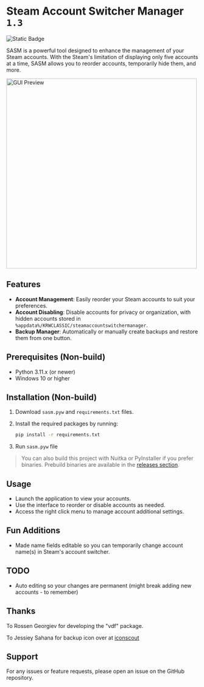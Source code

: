 # Steam Account Switcher Manager `1.3`

![Static Badge](https://img.shields.io/badge/OS-Windows_Only-blue)

SASM is a powerful tool designed to enhance the management of your Steam accounts. With the Steam's limitation of displaying only five accounts at a time, SASM allows you to reorder accounts, temporarily hide them, and more.

<img src="https://github.com/user-attachments/assets/0abf826c-cc89-477e-82d3-8ed52dc3b96a" alt="GUI Preview" width="500" />

## Features

- **Account Management**: Easily reorder your Steam accounts to suit your preferences.
- **Account Disabling**: Disable accounts for privacy or organization, with hidden accounts stored in `%appdata%/KRWCLASSIC/steamaccountswitchermanager`.
- **Backup Manager**: Automatically or manually create backups and restore them from one button.

## Prerequisites (Non-build)

- Python 3.11.x (or newer)
- Windows 10 or higher

## Installation (Non-build)

1. Download `sasm.pyw` and `requirements.txt` files.
2. Install the required packages by running:

   ```cmd
   pip install -r requirements.txt
   ```

3. Run `sasm.pyw` file

> You can also build this project with Nuitka or PyInstaller if you prefer binaries.
> Prebuild binaries are available in the [releases section](https://github.com/KRWCLASSIC/SteamAccountSwitcherManager/releases).

## Usage

- Launch the application to view your accounts.
- Use the interface to reorder or disable accounts as needed.
- Access the right click menu to manage account additional settings.

## Fun Additions

- Made name fields editable so you can temporarily change account name(s) in Steam's account switcher.

## TODO

- Auto editing so your changes are permanent (might break adding new accounts - to remember)

## Thanks

To Rossen Georgiev for developing the "vdf" package.

To Jessiey Sahana for backup icon over at [iconscout](https://iconscout.com/free-icon/data-backup-3351569_2797152)

## Support

For any issues or feature requests, please open an issue on the GitHub repository.
